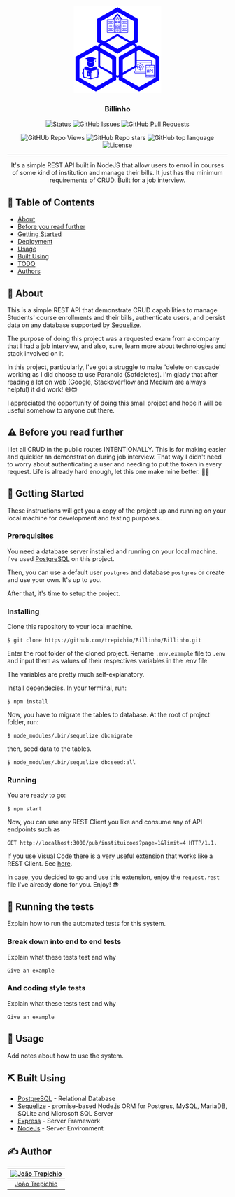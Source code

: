 <p align="center">
  <a href="" rel="noopener">
 <img width=200px height=200px src="./assets/images/LogoMakr-0tvXQO.png" alt="Project logo"></a>
</p>

<h3 align="center">Billinho</h3>

<div align="center">

[![Status](https://img.shields.io/badge/status-active-success.svg)]()
[![GitHub Issues](https://img.shields.io/github/issues/trepichio/Billinho)](https://github.com/trepichio/Billinho/issues)
[![GitHub Pull Requests](https://img.shields.io/github/issues-pr/trepichio/Billinho)](https://github.com/trepichio/Billinho/pulls)

![GitHUb Repo Views](https://visitor-badge.glitch.me/badge?page_id=Billinho.visitor-badge) ![GitHub Repo stars](https://badgen.net/github/stars/trepichio/Billinho)
![GitHub top language](https://img.shields.io/github/languages/top/trepichio/Billinho?style=falt)
[![License](https://img.shields.io/badge/license-MIT-blue.svg)](/LICENSE)

</div>

---

<p align="center"> It's a simple REST API built in NodeJS that allow users to enroll in courses of some kind of institution and manage their bills. It just has the minimum requirements of CRUD. Built for a job interview.
    <br>
</p>

## 📝 Table of Contents

- [About](#about)
- [Before you read further](#)
- [Getting Started](#getting_started)
- [Deployment](#deployment)
- [Usage](#usage)
- [Built Using](#built_using)
- [TODO](../TODO.md)
- [Authors](#authors)

## 🧐 About <a name = "about"></a>

This is a simple REST API that demonstrate CRUD capabilities to manage Students' course enrollments and their bills, authenticate users, and persist data on any database supported by [Sequelize](http://sequelize.org/).

The purpose of doing this project was a requested exam from a company that I had a job interview, and also, sure, learn more about technologies and stack involved on it.

In this project, particularly, I've got a struggle to make 'delete on cascade' working as I did choose to use Paranoid (Sofdeletes). I'm glady that after reading a lot on web (Google, Stackoverflow and Medium are always helpful) it did work! 😄😎

I appreciated the opportunity of doing this small project and hope it will be useful somehow to anyone out there.

## ⚠️ Before you read further <a name = "before_read_further"></a>

I let all CRUD in the public routes INTENTIONALLY. This is for making easier and quickier an demonstration during job interview. That way I didn't need to worry about authenticating a user and needing to put the token in every request. Life is already hard enough, let this one make mine better. 🤣🤣

## 🏁 Getting Started <a name = "getting_started"></a>

These instructions will get you a copy of the project up and running on your local machine for development and testing purposes..

### Prerequisites

You need a database server installed and running on your local machine.
I've used [PostgreSQL](http://www.postgresql.org) on this project.

Then, you can use a default user `postgres` and database `postgres` or create and use your own. It's up to you.

After that, it's time to setup the project.

### Installing

Clone this repository to your local machine.

```
$ git clone https://github.com/trepichio/Billinho/Billinho.git
```

Enter the root folder of the cloned project.
Rename `.env.example` file to `.env` and input them as values of their respectives variables in the .env file

The variables are pretty much self-explanatory.

Install dependecies. In your terminal, run:

```
$ npm install
```

Now, you have to migrate the tables to database.
At the root of project folder, run:

```
$ node_modules/.bin/sequelize db:migrate
```

then, seed data to the tables.

```
$ node_modules/.bin/sequelize db:seed:all
```

### Running
You are ready to go:

```
$ npm start
```

Now, you can use any REST Client you like and consume any of API endpoints such as

```
GET http://localhost:3000/pub/instituicoes?page=1&limit=4 HTTP/1.1.
```

If you use Visual Code there is a very useful extension that works like a REST Client. See [here](https://marketplace.visualstudio.com/items?itemName=humao.rest-client).

In case, you decided to go and use this extension, enjoy the `request.rest` file I've already done for you. Enjoy! 😎

## 🔧 Running the tests <a name = "tests"></a>

Explain how to run the automated tests for this system.

### Break down into end to end tests

Explain what these tests test and why

```
Give an example
```

### And coding style tests

Explain what these tests test and why

```
Give an example
```

## 🎈 Usage <a name="usage"></a>

Add notes about how to use the system.

## ⛏️ Built Using <a name = "built_using"></a>

- [PostgreSQL](https://www.postgres.org/) - Relational Database
- [Sequelize](https://www.sequelize.org/) - promise-based Node.js ORM for Postgres, MySQL, MariaDB, SQLite and Microsoft SQL Server
- [Express](https://expressjs.com/) - Server Framework
- [NodeJs](https://nodejs.org/en/) - Server Environment

## ✍️ Author <a name = "authors"></a>

| [<img alt="João Trepichio" src="https://avatars2.githubusercontent.com/u/11396817?s=460&u=085712d4f1296e6ad0a220ae7c0ea5278a9c40ed&v=4" width="100">](https://trepichio.github.io) |
|:--------------------------------------------------:|
| [João Trepichio](https://trepichio.github.io)    |